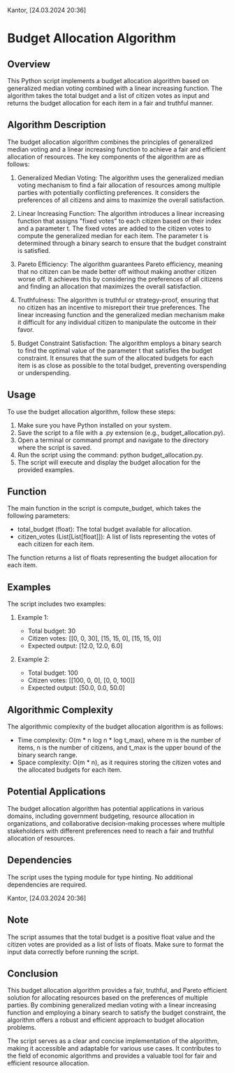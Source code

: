 Kantor, [24.03.2024 20:36]
# Budget Allocation Algorithm

## Overview
This Python script implements a budget allocation algorithm based on generalized median voting combined with a linear increasing function. The algorithm takes the total budget and a list of citizen votes as input and returns the budget allocation for each item in a fair and truthful manner.

## Algorithm Description
The budget allocation algorithm combines the principles of generalized median voting and a linear increasing function to achieve a fair and efficient allocation of resources. The key components of the algorithm are as follows:

1. Generalized Median Voting: The algorithm uses the generalized median voting mechanism to find a fair allocation of resources among multiple parties with potentially conflicting preferences. It considers the preferences of all citizens and aims to maximize the overall satisfaction.

2. Linear Increasing Function: The algorithm introduces a linear increasing function that assigns "fixed votes" to each citizen based on their index and a parameter t. The fixed votes are added to the citizen votes to compute the generalized median for each item. The parameter t is determined through a binary search to ensure that the budget constraint is satisfied.

3. Pareto Efficiency: The algorithm guarantees Pareto efficiency, meaning that no citizen can be made better off without making another citizen worse off. It achieves this by considering the preferences of all citizens and finding an allocation that maximizes the overall satisfaction.

4. Truthfulness: The algorithm is truthful or strategy-proof, ensuring that no citizen has an incentive to misreport their true preferences. The linear increasing function and the generalized median mechanism make it difficult for any individual citizen to manipulate the outcome in their favor.

5. Budget Constraint Satisfaction: The algorithm employs a binary search to find the optimal value of the parameter t that satisfies the budget constraint. It ensures that the sum of the allocated budgets for each item is as close as possible to the total budget, preventing overspending or underspending.

## Usage
To use the budget allocation algorithm, follow these steps:

1. Make sure you have Python installed on your system.
2. Save the script to a file with a .py extension (e.g., budget_allocation.py).
3. Open a terminal or command prompt and navigate to the directory where the script is saved.
4. Run the script using the command: python budget_allocation.py.
5. The script will execute and display the budget allocation for the provided examples.

## Function
The main function in the script is compute_budget, which takes the following parameters:
- total_budget (float): The total budget available for allocation.
- citizen_votes (List[List[float]]): A list of lists representing the votes of each citizen for each item.

The function returns a list of floats representing the budget allocation for each item.

## Examples
The script includes two examples:

1. Example 1:
   - Total budget: 30
   - Citizen votes: [[0, 0, 30], [15, 15, 0], [15, 15, 0]]
   - Expected output: [12.0, 12.0, 6.0]

2. Example 2:
   - Total budget: 100
   - Citizen votes: [[100, 0, 0], [0, 0, 100]]
   - Expected output: [50.0, 0.0, 50.0]

## Algorithmic Complexity
The algorithmic complexity of the budget allocation algorithm is as follows:
- Time complexity: O(m * n log n * log t_max), where m is the number of items, n is the number of citizens, and t_max is the upper bound of the binary search range.
- Space complexity: O(m * n), as it requires storing the citizen votes and the allocated budgets for each item.

## Potential Applications
The budget allocation algorithm has potential applications in various domains, including government budgeting, resource allocation in organizations, and collaborative decision-making processes where multiple stakeholders with different preferences need to reach a fair and truthful allocation of resources.

## Dependencies
The script uses the typing module for type hinting. No additional dependencies are required.

Kantor, [24.03.2024 20:36]
## Note
The script assumes that the total budget is a positive float value and the citizen votes are provided as a list of lists of floats. Make sure to format the input data correctly before running the script.

## Conclusion
This budget allocation algorithm provides a fair, truthful, and Pareto efficient solution for allocating resources based on the preferences of multiple parties. By combining generalized median voting with a linear increasing function and employing a binary search to satisfy the budget constraint, the algorithm offers a robust and efficient approach to budget allocation problems.

The script serves as a clear and concise implementation of the algorithm, making it accessible and adaptable for various use cases. It contributes to the field of economic algorithms and provides a valuable tool for fair and efficient resource allocation.
